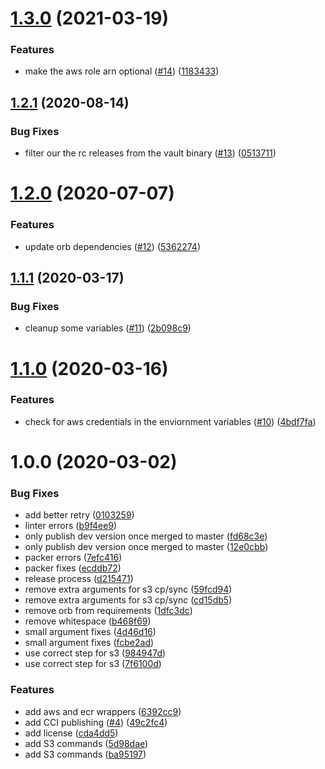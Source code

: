 # [1.3.0](https://github.com/HomeXLabs/circleci-orb-vault/compare/v1.2.1...v1.3.0) (2021-03-19)


### Features

* make the aws role arn optional ([#14](https://github.com/HomeXLabs/circleci-orb-vault/issues/14)) ([1183433](https://github.com/HomeXLabs/circleci-orb-vault/commit/11834331be99274b8707a430b89b90fced7df052))

## [1.2.1](https://github.com/HomeXLabs/circleci-orb-vault/compare/v1.2.0...v1.2.1) (2020-08-14)


### Bug Fixes

* filter our the rc releases from the vault binary ([#13](https://github.com/HomeXLabs/circleci-orb-vault/issues/13)) ([0513711](https://github.com/HomeXLabs/circleci-orb-vault/commit/05137116034ec9309c211f08d3284529a223b2e7))

# [1.2.0](https://github.com/HomeXLabs/circleci-orb-vault/compare/v1.1.1...v1.2.0) (2020-07-07)


### Features

* update orb dependencies ([#12](https://github.com/HomeXLabs/circleci-orb-vault/issues/12)) ([5362274](https://github.com/HomeXLabs/circleci-orb-vault/commit/536227405bf71c2fecf89f7107b36b13fe392cdf))

## [1.1.1](https://github.com/HomeXLabs/circleci-orb-vault/compare/v1.1.0...v1.1.1) (2020-03-17)


### Bug Fixes

* cleanup some variables ([#11](https://github.com/HomeXLabs/circleci-orb-vault/issues/11)) ([2b098c9](https://github.com/HomeXLabs/circleci-orb-vault/commit/2b098c9651be91c142cc17d84f9b29580c47a72a))

# [1.1.0](https://github.com/HomeXLabs/circleci-orb-vault/compare/v1.0.0...v1.1.0) (2020-03-16)


### Features

* check for aws credentials in the enviornment variables ([#10](https://github.com/HomeXLabs/circleci-orb-vault/issues/10)) ([4bdf7fa](https://github.com/HomeXLabs/circleci-orb-vault/commit/4bdf7fa0859c9203ddc76b7bb2478fcc300354f2))

# 1.0.0 (2020-03-02)


### Bug Fixes

* add better retry ([0103259](https://github.com/HomeXLabs/circleci-orb-vault/commit/010325975f31893303ce5f9785e22f6de93470e6))
* linter errors ([b9f4ee9](https://github.com/HomeXLabs/circleci-orb-vault/commit/b9f4ee999cb4f1ad5743ec0d793c5cdad3d5a45b))
* only publish dev version once merged to master ([fd68c3e](https://github.com/HomeXLabs/circleci-orb-vault/commit/fd68c3eda4a304fd7e9937de5627654c04b038e9))
* only publish dev version once merged to master ([12e0cbb](https://github.com/HomeXLabs/circleci-orb-vault/commit/12e0cbb7368630307102da9c2475af8345ce4a7e))
* packer errors ([7efc416](https://github.com/HomeXLabs/circleci-orb-vault/commit/7efc416f1c7b4aeddf8453948b49655643a5fc6a))
* packer fixes ([ecddb72](https://github.com/HomeXLabs/circleci-orb-vault/commit/ecddb726fc0a6d9be16a70d648a64a8a7800a93b))
* release process ([d215471](https://github.com/HomeXLabs/circleci-orb-vault/commit/d2154715dcff4e4ffd44cab6664ae397b64fda6f))
* remove extra arguments for s3 cp/sync ([59fcd94](https://github.com/HomeXLabs/circleci-orb-vault/commit/59fcd9464c57f0961aee628309a50143966e6ec2))
* remove extra arguments for s3 cp/sync ([cd15db5](https://github.com/HomeXLabs/circleci-orb-vault/commit/cd15db5c0da7473850a04aad78ca5d715383b40e))
* remove orb from requirements ([1dfc3dc](https://github.com/HomeXLabs/circleci-orb-vault/commit/1dfc3dcd49a8a3978762a6766a5d28329f481980))
* remove whitespace ([b468f69](https://github.com/HomeXLabs/circleci-orb-vault/commit/b468f696de23256fa5a4ca68741d6aff166eee59))
* small argument fixes ([4d46d16](https://github.com/HomeXLabs/circleci-orb-vault/commit/4d46d16034ee81db906ea271d0c8fb94bc17c7b2))
* small argument fixes ([fcbe2ad](https://github.com/HomeXLabs/circleci-orb-vault/commit/fcbe2ad1db904ad119abe91e4c19fe06cb43bb08))
* use correct step for s3 ([984947d](https://github.com/HomeXLabs/circleci-orb-vault/commit/984947d7ec08b4d9ef14943cd465ee82f56c039b))
* use correct step for s3 ([7f6100d](https://github.com/HomeXLabs/circleci-orb-vault/commit/7f6100dd5879d280f1e4d3639379608d8b02672f))


### Features

* add aws and ecr wrappers ([6392cc9](https://github.com/HomeXLabs/circleci-orb-vault/commit/6392cc9cf704ad128d04121dd59f4d648a7fe447))
* add CCI publishing ([#4](https://github.com/HomeXLabs/circleci-orb-vault/issues/4)) ([49c2fc4](https://github.com/HomeXLabs/circleci-orb-vault/commit/49c2fc4fad8d73f44c0b1d347c047b5952c60dd4))
* add license ([cda4dd5](https://github.com/HomeXLabs/circleci-orb-vault/commit/cda4dd5ea4600bf689c64168fd5b761609477614))
* add S3 commands ([5d98dae](https://github.com/HomeXLabs/circleci-orb-vault/commit/5d98dae40cede6b53a3babfe531689a957ec7554))
* add S3 commands ([ba95197](https://github.com/HomeXLabs/circleci-orb-vault/commit/ba951976b9431c205544a5322bf41805c1d07932))
